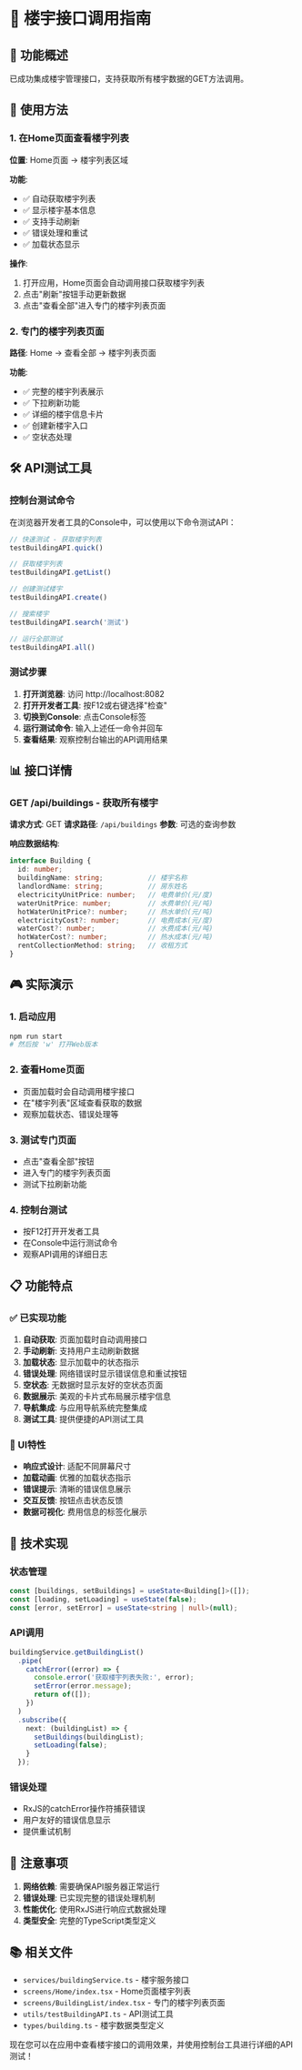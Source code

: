 # 🏢 楼宇接口调用指南

## 🎯 功能概述

已成功集成楼宇管理接口，支持获取所有楼宇数据的GET方法调用。

## 🚀 使用方法

### 1. 在Home页面查看楼宇列表

**位置**: Home页面 → 楼宇列表区域

**功能**:
- ✅ 自动获取楼宇列表
- ✅ 显示楼宇基本信息
- ✅ 支持手动刷新
- ✅ 错误处理和重试
- ✅ 加载状态显示

**操作**:
1. 打开应用，Home页面会自动调用接口获取楼宇列表
2. 点击"刷新"按钮手动更新数据
3. 点击"查看全部"进入专门的楼宇列表页面

### 2. 专门的楼宇列表页面

**路径**: Home → 查看全部 → 楼宇列表页面

**功能**:
- ✅ 完整的楼宇列表展示
- ✅ 下拉刷新功能
- ✅ 详细的楼宇信息卡片
- ✅ 创建新楼宇入口
- ✅ 空状态处理

## 🛠️ API测试工具

### 控制台测试命令

在浏览器开发者工具的Console中，可以使用以下命令测试API：

```javascript
// 快速测试 - 获取楼宇列表
testBuildingAPI.quick()

// 获取楼宇列表
testBuildingAPI.getList()

// 创建测试楼宇
testBuildingAPI.create()

// 搜索楼宇
testBuildingAPI.search('测试')

// 运行全部测试
testBuildingAPI.all()
```

### 测试步骤

1. **打开浏览器**: 访问 http://localhost:8082
2. **打开开发者工具**: 按F12或右键选择"检查"
3. **切换到Console**: 点击Console标签
4. **运行测试命令**: 输入上述任一命令并回车
5. **查看结果**: 观察控制台输出的API调用结果

## 📊 接口详情

### GET /api/buildings - 获取所有楼宇

**请求方式**: GET
**请求路径**: `/api/buildings`
**参数**: 可选的查询参数

**响应数据结构**:
```typescript
interface Building {
  id: number;
  buildingName: string;           // 楼宇名称
  landlordName: string;           // 房东姓名
  electricityUnitPrice: number;   // 电费单价(元/度)
  waterUnitPrice: number;         // 水费单价(元/吨)
  hotWaterUnitPrice?: number;     // 热水单价(元/吨)
  electricityCost?: number;       // 电费成本(元/度)
  waterCost?: number;             // 水费成本(元/吨)
  hotWaterCost?: number;          // 热水成本(元/吨)
  rentCollectionMethod: string;   // 收租方式
}
```

## 🎮 实际演示

### 1. 启动应用
```bash
npm run start
# 然后按 'w' 打开Web版本
```

### 2. 查看Home页面
- 页面加载时会自动调用楼宇接口
- 在"楼宇列表"区域查看获取的数据
- 观察加载状态、错误处理等

### 3. 测试专门页面
- 点击"查看全部"按钮
- 进入专门的楼宇列表页面
- 测试下拉刷新功能

### 4. 控制台测试
- 按F12打开开发者工具
- 在Console中运行测试命令
- 观察API调用的详细日志

## 📋 功能特点

### ✅ 已实现功能

1. **自动获取**: 页面加载时自动调用接口
2. **手动刷新**: 支持用户主动刷新数据
3. **加载状态**: 显示加载中的状态指示
4. **错误处理**: 网络错误时显示错误信息和重试按钮
5. **空状态**: 无数据时显示友好的空状态页面
6. **数据展示**: 美观的卡片式布局展示楼宇信息
7. **导航集成**: 与应用导航系统完整集成
8. **测试工具**: 提供便捷的API测试工具

### 🎨 UI特性

- **响应式设计**: 适配不同屏幕尺寸
- **加载动画**: 优雅的加载状态指示
- **错误提示**: 清晰的错误信息展示
- **交互反馈**: 按钮点击状态反馈
- **数据可视化**: 费用信息的标签化展示

## 🔧 技术实现

### 状态管理
```typescript
const [buildings, setBuildings] = useState<Building[]>([]);
const [loading, setLoading] = useState(false);
const [error, setError] = useState<string | null>(null);
```

### API调用
```typescript
buildingService.getBuildingList()
  .pipe(
    catchError((error) => {
      console.error('获取楼宇列表失败:', error);
      setError(error.message);
      return of([]);
    })
  )
  .subscribe({
    next: (buildingList) => {
      setBuildings(buildingList);
      setLoading(false);
    }
  });
```

### 错误处理
- RxJS的catchError操作符捕获错误
- 用户友好的错误信息显示
- 提供重试机制

## 🚨 注意事项

1. **网络依赖**: 需要确保API服务器正常运行
2. **错误处理**: 已实现完整的错误处理机制
3. **性能优化**: 使用RxJS进行响应式数据处理
4. **类型安全**: 完整的TypeScript类型定义

## 📚 相关文件

- `services/buildingService.ts` - 楼宇服务接口
- `screens/Home/index.tsx` - Home页面楼宇列表
- `screens/BuildingList/index.tsx` - 专门的楼宇列表页面
- `utils/testBuildingAPI.ts` - API测试工具
- `types/building.ts` - 楼宇数据类型定义

现在您可以在应用中查看楼宇接口的调用效果，并使用控制台工具进行详细的API测试！
